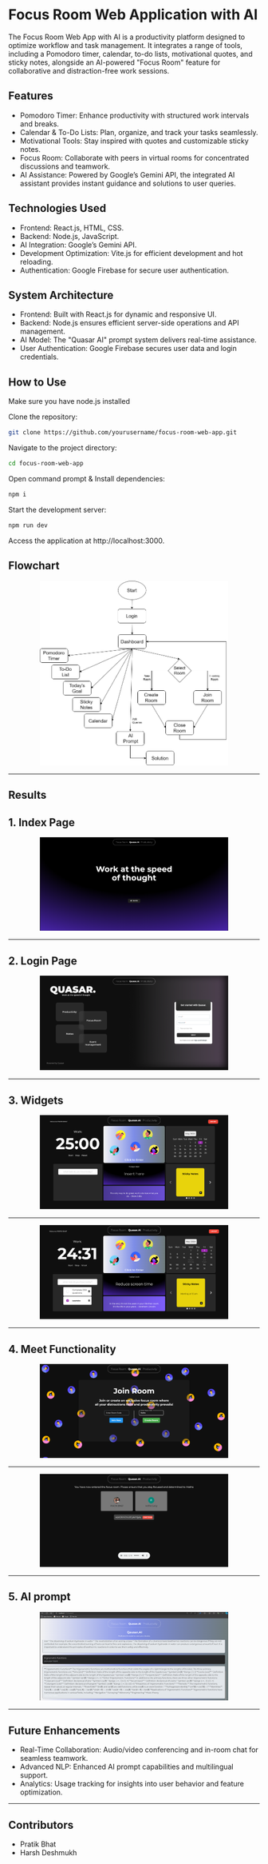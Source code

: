 # Focus Room Web Application with AI
The Focus Room Web App with AI is a productivity platform designed to optimize workflow and task management. It integrates a range of tools, including a Pomodoro timer, calendar, to-do lists, motivational quotes, and sticky notes, alongside an AI-powered "Focus Room" feature for collaborative and distraction-free work sessions.

## Features
- Pomodoro Timer: Enhance productivity with structured work intervals and breaks.
- Calendar & To-Do Lists: Plan, organize, and track your tasks seamlessly.
- Motivational Tools: Stay inspired with quotes and customizable sticky notes.
- Focus Room: Collaborate with peers in virtual rooms for concentrated discussions and teamwork.
- AI Assistance: Powered by Google’s Gemini API, the integrated AI assistant provides instant guidance and solutions to user queries.
  
## Technologies Used
- Frontend: React.js, HTML, CSS.
- Backend: Node.js, JavaScript.
- AI Integration: Google’s Gemini API.
- Development Optimization: Vite.js for efficient development and hot reloading.
- Authentication: Google Firebase for secure user authentication.
  
## System Architecture
- Frontend: Built with React.js for dynamic and responsive UI.
- Backend: Node.js ensures efficient server-side operations and API management.
- AI Model: The "Quasar AI" prompt system delivers real-time assistance.
- User Authentication: Google Firebase secures user data and login credentials.

## How to Use
Make sure you have node.js installed

Clone the repository:
```bash
git clone https://github.com/yourusername/focus-room-web-app.git
```

Navigate to the project directory:
```bash
cd focus-room-web-app
```

Open command prompt & Install dependencies:
```bash
npm i
```

Start the development server:
```bash
npm run dev
```

Access the application at http://localhost:3000.

## Flowchart

   <p align="center">
  <img src="FocusRoom.png" alt="Example Image" width="75%" height="75%"/>
</p>  

---

## Results
## 1. Index Page

<p align="center">
  <img src="Results/index.png" alt="Index" width="75%" height="75%"/>
</p>  

---

## 2. Login Page

<p align="center">
  <img src="Results/login.png" alt="Index" width="75%" height="75%"/>
</p>  

---

## 3. Widgets

<p align="center">
  <img src="Results/widget.png" alt="Index" width="75%" height="75%"/>
</p>  

---

<p align="center">
  <img src="Results/widget1.png" alt="Index" width="75%" height="75%"/>
</p>  

---

## 4. Meet Functionality

<p align="center">
  <img src="Results/meet.png" alt="Index" width="75%" height="75%"/>
</p>  

---

<p align="center">
  <img src="Results/meet1.png" alt="Meet1" width="75%" height="75%"/>
</p>  

---

## 5. AI prompt

<p align="center">
  <img src="Results/API.png" alt="Meet1" width="75%" height="75%"/>
</p>  

---

## Future Enhancements
- Real-Time Collaboration: Audio/video conferencing and in-room chat for seamless teamwork.
- Advanced NLP: Enhanced AI prompt capabilities and multilingual support.
- Analytics: Usage tracking for insights into user behavior and feature optimization.

---

## Contributors

- Pratik Bhat
- Harsh Deshmukh
